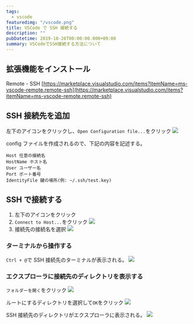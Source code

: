 ```yaml
---
tags:
  - vscode
featuredimg: "/vscode.png"
title: VSCode で SSH 接続する
description: ""
pubDatetime: 2019-10-26T00:00:00.000+09:00
summary: VSCodeでSSH接続する方法について
---
```


## 拡張機能をインストール

Remote - SSH
[https://marketplace.visualstudio.com/items?itemName=ms-vscode-remote.remote-ssh](https://marketplace.visualstudio.com/items?itemName=ms-vscode-remote.remote-ssh)

## SSH 接続先を追加

左下のアイコンをクリックし、`Open Configuration file...`をクリック
![](@assets/images/ssh-connection-with-vscode-1.png)

config ファイルを作成されるので、下記の内容を記述する。

    Host 任意の接続名
    HostName ホスト名
    User ユーザー名
    Port ポート番号
    IdentityFile 鍵の場所(例: ~/.ssh/test.key)

## SSH で接続する

1. 左下のアイコンをクリック
2. `Connect to Host...`をクリック
   ![](@assets/images/ssh-connection-with-vscode-2.png)
3. 接続先の接続名を選択
   ![](@assets/images/ssh-connection-with-vscode-3.png)

### ターミナルから操作する

`Ctrl + @`で SSH 接続先のターミナルが表示される。
![](@assets/images/ssh-connection-with-vscode-4.png)

### エクスプローラに接続先のディレクトリを表示する

`フォルダーを開く`をクリック
![](@assets/images/ssh-connection-with-vscode-5.png)

ルートにするディレクトリを選択して`OK`をクリック
![](@assets/images/ssh-connection-with-vscode-6.png)

SSH 接続先のディレクトリがエクスプローラに表示される。
![](@assets/images/ssh-connection-with-vscode-7.png)
